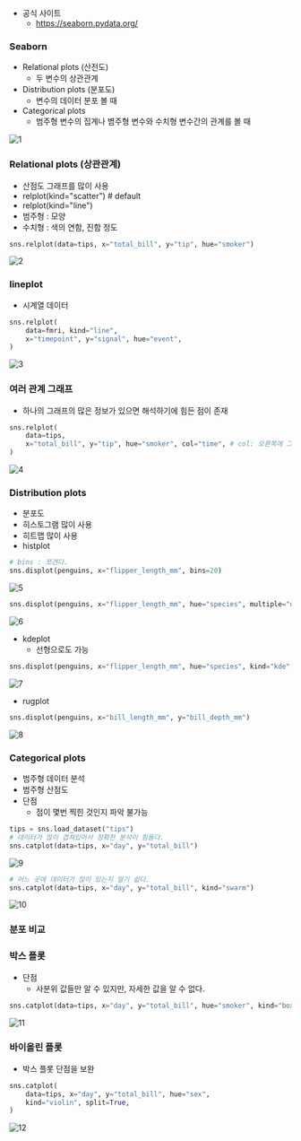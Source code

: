 - 공식 사이트
    - https://seaborn.pydata.org/

### Seaborn

- Relational plots (산전도)
    - 두 변수의 상관관계
- Distribution plots (분포도)
    - 변수의 데이터 분포 볼 때
- Categorical plots
    - 범주형 변수의 집계나 볌주형 변수와 수치형 변수간의 관계를 볼 때

![1](https://github.com/DaSeul-Seo/Playdata_Study/assets/67898022/c59dedd3-f0de-4f60-afac-8103035e039f)


### Relational plots (상관관계)

- 산점도 그래프를 많이 사용
- relplot(kind="scatter") # default
- relplot(kind="line")
- 범주형 : 모양
- 수치형 : 색의 연함, 진함 정도

```python
sns.relplot(data=tips, x="total_bill", y="tip", hue="smoker")
```

![2](https://github.com/DaSeul-Seo/Playdata_Study/assets/67898022/65f42440-299a-4181-8e0a-08d6f176f1e7)


### lineplot

- 시계열 데이터

```python
sns.relplot(
    data=fmri, kind="line",
    x="timepoint", y="signal", hue="event",
)
```

![3](https://github.com/DaSeul-Seo/Playdata_Study/assets/67898022/0f4d34d0-5537-40bb-ae51-11541959cf97)


### 여러 관계 그래프

- 하나의 그래프의 많은 정보가 있으면 해석하기에 힘든 점이 존재

```python
sns.relplot(
    data=tips,
    x="total_bill", y="tip", hue="smoker", col="time", # col: 오른쪽에 그래프 추가
)
```

![4](https://github.com/DaSeul-Seo/Playdata_Study/assets/67898022/6a364057-14fc-49fa-933a-45220fbaa61d)


### **Distribution plots**

- 분포도
- 히스토그램 많이 사용
- 히트맵 많이 사용
- histplot

```python
# bins : 쪼갠다.
sns.displot(penguins, x="flipper_length_mm", bins=20)
```

![5](https://github.com/DaSeul-Seo/Playdata_Study/assets/67898022/63cb1842-ba45-4c4f-b984-faf3aa70db0a)


```python
sns.displot(penguins, x="flipper_length_mm", hue="species", multiple="dodge")
```

![6](https://github.com/DaSeul-Seo/Playdata_Study/assets/67898022/28c1f059-cffa-4dd7-8229-56fcb5521b39)


- kdeplot
    - 선형으로도 가능

```python
sns.displot(penguins, x="flipper_length_mm", hue="species", kind="kde", fill=True)
```

![7](https://github.com/DaSeul-Seo/Playdata_Study/assets/67898022/7b8ecdd8-7897-4799-90eb-bb1544ee7d86)


- rugplot

```python
sns.displot(penguins, x="bill_length_mm", y="bill_depth_mm")
```

![8](https://github.com/DaSeul-Seo/Playdata_Study/assets/67898022/6ac06ff4-9101-4344-a3aa-9fe44bc13b6c)


### **Categorical plots**

- 범주형 데이터 분석
- 범주형 산점도
- 단점
    - 점이 몇번 찍힌 것인지 파악 불가능

```python
tips = sns.load_dataset("tips")
# 데이터가 많이 겹쳐있어서 정확한 분석이 힘들다.
sns.catplot(data=tips, x="day", y="total_bill")
```

![9](https://github.com/DaSeul-Seo/Playdata_Study/assets/67898022/9c56a9dd-5f70-4d69-b994-bb72f75e8a2a)


```python
# 어느 곳에 데이터가 많이 있는지 알기 쉽다.
sns.catplot(data=tips, x="day", y="total_bill", kind="swarm")
```

![10](https://github.com/DaSeul-Seo/Playdata_Study/assets/67898022/e9d7eb00-17eb-4aa0-b353-505974b4b7e4)


### 분포 비교

### 박스 플롯

- 단점
    - 사분위 값들만 알 수 있지만, 자세한 값을 알 수 없다.

```python
sns.catplot(data=tips, x="day", y="total_bill", hue="smoker", kind="box")
```

![11](https://github.com/DaSeul-Seo/Playdata_Study/assets/67898022/2890924b-918d-4aec-9855-d3905b7a0125)


### 바이올린 플롯

- 박스 플롯 단점을 보완

```python
sns.catplot(
    data=tips, x="day", y="total_bill", hue="sex",
    kind="violin", split=True,
)
```

![12](https://github.com/DaSeul-Seo/Playdata_Study/assets/67898022/599c1b02-3c1d-46d1-a65b-f70273902a18)
